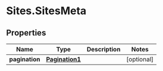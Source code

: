 # Sites.SitesMeta

## Properties
Name | Type | Description | Notes
------------ | ------------- | ------------- | -------------
**pagination** | [**Pagination1**](Pagination1.md) |  | [optional] 
